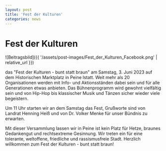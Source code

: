 ```yaml
---
layout: post
title: 'Fest der Kulturen'
categories: news
---
```



Fest der Kulturen
=================


![Beitragsbild]({{ '/assets/post-images/Fest_der_Kulturen_Facebook.png' | relative_url }})

das "Fest der Kulturen \- bunt statt braun" am Samstag, 3\. Juni 2023 auf dem Historischen Marktplatz in Peine lstatt. Weit mehr als 20 Organisationen werden mit Info\- und Aktionsständen dabei sein und für alle Generationen etwas anbieten. Das Bühnenprogramm wird gewohnt vielfältig sein und von Hip\-Hop bis klassischer Musik und Tänzen sicher wieder viele begeistern.



Um 11 Uhr starten wir an dem Samstag das Fest, Grußworte sind von Landrat Henning Heiß und von Dr. Volker Menke für unser Bündnis zu erwarten. 


  

Mit dieser Versammlung lassen wir in Peine ist kein Platz für Hetze, braunes Gedankengut und rechtsextreme Gesinnung. Wir treten ein für eine tolerante, weltoffene, friedliche und rassismusfreie Stadt. Herzlich willkommen zum Fest der Kulturen \- bunt statt braun!


